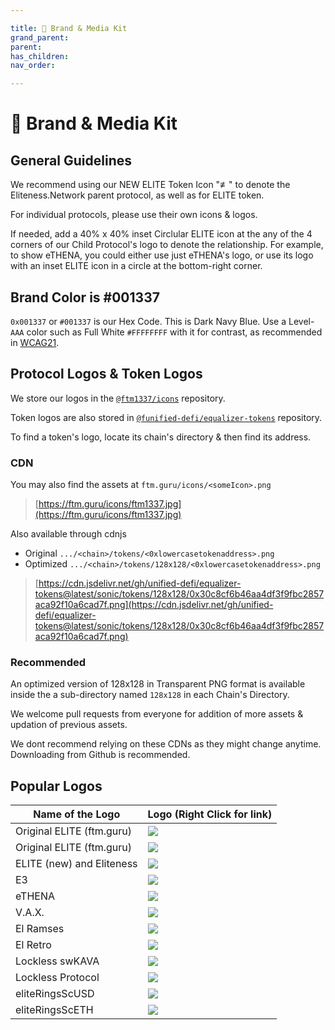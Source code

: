 ```yaml
---

title: 🎨 Brand & Media Kit
grand_parent:
parent:
has_children:
nav_order:

---
```


# 🎨 Brand & Media Kit

## General Guidelines

We recommend using our NEW ELITE Token Icon "≢" to denote the Eliteness.Network parent protocol, as well as for ELITE token.

For individual protocols, please use their own icons & logos.

If needed, add a 40% x 40% inset Circlular ELITE icon at the any of the 4 corners of our Child Protocol's logo to denote the relationship.
For example, to show eTHENA, you could either use just eTHENA's logo, or use its logo with an inset ELITE icon in a circle at the bottom-right corner.

## Brand Color is #001337
`0x001337` or `#001337` is our Hex Code. This is Dark Navy Blue. Use a Level-`AAA` color such as Full White `#FFFFFFFF` with it for contrast, as recommended in [WCAG21](https://www.w3.org/TR/WCAG21/#contrast-enhanced).

## Protocol Logos & Token Logos

We store our logos in the [`@ftm1337/icons`](https://github.com/ftm1337/icons) repository.

Token logos are also stored in [`@funified-defi/equalizer-tokens`](https://github.com/unified-defi/equalizer-tokens) repository.

To find a token's logo, locate its chain's directory & then find its address.

### CDN
You may also find the assets at `ftm.guru/icons/<someIcon>.png`
> [https://ftm.guru/icons/ftm1337.jpg](https://ftm.guru/icons/ftm1337.jpg)

Also available through cdnjs
- Original `.../<chain>/tokens/<0xlowercasetokenaddress>.png`
- Optimized `.../<chain>/tokens/128x128/<0xlowercasetokenaddress>.png`
> [https://cdn.jsdelivr.net/gh/unified-defi/equalizer-tokens@latest/sonic/tokens/128x128/0x30c8cf6b46aa4df3f9fbc2857aca92f10a6cad7f.png](https://cdn.jsdelivr.net/gh/unified-defi/equalizer-tokens@latest/sonic/tokens/128x128/0x30c8cf6b46aa4df3f9fbc2857aca92f10a6cad7f.png)

### Recommended
An optimized version of 128x128 in Transparent PNG format is available inside the a sub-directory named `128x128` in each Chain's Directory.

We welcome pull requests from everyone for addition of more assets & updation of previous assets.

We dont recommend relying on these CDNs as they might change anytime. Downloading from Github is recommended.


## Popular Logos

Name of the Logo				|	Logo (Right Click for link)
------------------------------- | --------------------------------------------------
Original ELITE (ftm.guru) 		|	![](https://ftm.guru/icons/ftm1337.jpg)
Original ELITE (ftm.guru) 		|	![](https://ftm.guru/icons/64.png)
ELITE (new) and Eliteness		|	![](https://ftm.guru/icons/eliteness.png)
E3								|	![](https://ftm.guru/icons/e3.png)
eTHENA							|	![](https://ftm.guru/icons/ethena.png)
V.A.X.							|	![](https://ftm.guru/icons/vax.svg)
El Ramses						|	![](https://ftm.guru/icons/elr.png)
El Retro						|	![](https://ftm.guru/icons/elretro.png)
Lockless swKAVA					|	![](https://ftm.guru/icons/swkava.png)
Lockless Protocol				|	![](https://ftm.guru/icons/lockless.svg)
eliteRingsScUSD  				|	![](https://cdn.jsdelivr.net/gh/unified-defi/equalizer-tokens@latest/sonic/tokens/128x128/0xd4aa386bfceeedd9de0875b3ba07f51808592e22.png)
eliteRingsScETH 				|	![](https://cdn.jsdelivr.net/gh/unified-defi/equalizer-tokens@latest/sonic/tokens/128x128/0xdc2dE2f2C0122FF7cb8482DC47DA75a6a5D1A88B.png)
